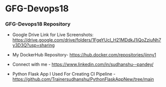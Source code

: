 # GFG-Devops18

### GFG-Devops18 Repository

- Google Drive Link for Live Screenshots: https://drive.google.com/drive/folders/1FgeYUcI_H21MDdkJ1iQoZziuNh7y3D3Q?usp=sharing

- My DockerHub Repository- https://hub.docker.com/repositories/jinny1

- Connect with me - https://www.linkedin.com/in/sudhanshu--pandey/

- Python Flask App I Used For Creating CI Pipeline - https://github.com/Trainersudhanshu/PythonFlaskAppNew/tree/main
